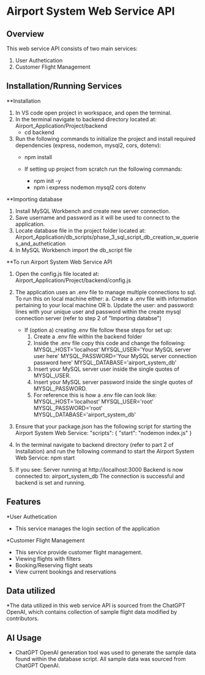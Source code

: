 # Airport System Web Service API

## Overview
This web service API consists of two main services:
1. User Authetication
2. Customer Flight Management

## Installation/Running Services
**Installation 
  1. In VS code open project in workspace, and open the terminal.
  2. In the terminal navigate to backend directory located at: Airport_Application/Project/backend
       * cd backend
  4. Run the following commands to initialize the project and install required dependencies (express, nodemon, mysql2, cors, dotenv):
       * npm install

       * If setting up project from scratch run the following commands:
           * npm init -y
           * npm i express nodemon mysql2 cors dotenv

**Importing database
  1. Install MySQL Workbench and create new server connection.
  2. Save username and password as it will be used to connect to the application.
  3. Locate database file in the project folder located at: Airport_Application/db_scripts/phase_3_sql_script_db_creation_w_queries_and_authetication
  4. In MySQL Workbench import the db_script file
    
**To run Airport System Web Service API
  1. Open the config.js file located at: Airport_Application/Project/backend/config.js
  2. The application uses an .env file to manage multiple connections to sql. To run this on local machine either:
       a. Create a .env file with information pertaining to your local machine
       OR
       b. Update the user: and password: lines with your unique user and password within the create mysql connection server (refer to step 2 of "Importing databse")

       * If (option a) creating .env file follow these steps for set up:
         1. Create a .env file within the backend folder
         2. Inside the .env file copy this code and change the following:
            MYSQL_HOST='localhost'
            MYSQL_USER='Your MySQL server user here'
            MYSQL_PASSWORD='Your MySQL server connection password here'
            MYSQL_DATABASE='airport_system_db'
         3. Insert your MySQL server user inside the single quotes of MYSQL_USER.
         4. Insert your MySQL server password inside the single quotes of MYSQL_PASSWORD.
         5. For reference this is how a .env file can look like:
              MYSQL_HOST='localhost'
              MYSQL_USER='root'
              MYSQL_PASSWORD='root'
              MYSQL_DATABASE='airport_system_db'
            
  2. Ensure that your package.json has the following script for starting the Airport System Web Service:
    "scripts": {
    "start": "nodemon index.js"
  }

  3. In the terminal navigate to backend directory (refer to part 2 of Installation) and run the following command to start the Airport System Web Service:
       npm start

  4. If you see:
       Server running at http://localhost:3000
       Backend is now connected to: airport_system_db
     The connection is successful and backend is set and running.

## Features
*User Authetication
  - This service manages the login section of the application

*Customer Flight Management
  - This service provide customer flight management.
  - Viewing flights with filters
  - Booking/Reserving flight seats
  - View current bookings and reservations

## Data utilized 
*The data utilized in this web service API is sourced from the ChatGPT OpenAI, which contains collection of sample flight data modified by contributors.

## AI Usage
* ChatGPT OpenAI generation tool was used to generate the sample data found within the database script. All sample data was sourced from ChatGPT OpenAI.



